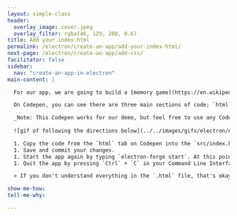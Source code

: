```yaml
---
layout: simple-class
header:
  overlay_image: cover.jpeg
  overlay_filter: rgba(46, 129, 200, 0.6)
title: Add your index.html
permalink: /electron/create-an-app/add-your-index-html/
next-page: /electron/create-an-app/add-css/
facilitator: false
sidebar:
  nav: "create-an-app-in-electron"
main-content: |

  For our app, we are going to build a [memory game](https://en.wikipedia.org/wiki/Concentration_(game)). You can find the code for the web application [here on Codepen](https://codepen.io/githubteacher/pen/brRvVz).

  On Codepen, you can see there are three main sections of code; `html`, `css`, and `js`. These will map out to be our `src/index.html`, `src/style.css`, and `src/script.js`.

  _Note: This Codepen works for our demo, but feel free to use any Codepen that you like if you want to try an extension exercise on your own! You'll need to be careful of any that use dependencies, though. In fact, we re-wrote this exercise to use vanilla JS instead of using jQuery for stability and less steps._
  
  ![gif of following the directions below](../../images/gifs/electron/electron1-add-index.gif)

  1. Copy the code from the `html` tab on Codepen into the `src/index.html` file locally. Paste the code so it replaces the existing text ("Well hey there!!!") between `<body>` and `</body>`.
  1. Save and commit your changes.
  1. Start the app again by typing `electron-forge start`. At this point, you should only see text without graphics or functionality.
  1. Quit the app by pressing `Ctrl` + `C` in your Command Line Interface.

  > If you don't understand everything in the `.html` file, that's okay. Remember the resources listed [at the beginning of the course](./#software-skills), and know you can always go back and learn more!

show-me-how:
tell-me-why:

---
```

